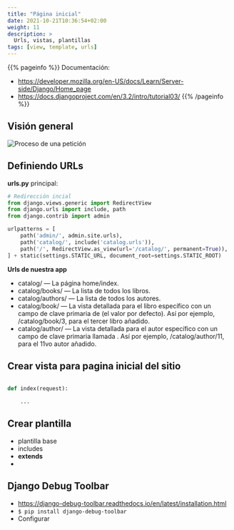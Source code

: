 ```yaml
---
title: "Página inicial"
date: 2021-10-21T10:36:54+02:00
weight: 11
description: >
  Urls, vistas, plantillas
tags: [view, template, urls]
---
```


{{% pageinfo %}}
Documentación: 
* https://developer.mozilla.org/en-US/docs/Learn/Server-side/Django/Home_page
* https://docs.djangoproject.com/en/3.2/intro/tutorial03/
{{% /pageinfo %}}


## Visión general

![Proceso de una petición](https://developer.mozilla.org/en-US/docs/Learn/Server-side/Django/Home_page/basic-django.png)

## Definiendo URLs

**urls.py** principal:

```python
# Redirección incial
from django.views.generic import RedirectView
from django.urls import include, path
from django.contrib import admin

urlpatterns = [
    path('admin/', admin.site.urls),
    path('catalog/', include('catalog.urls')),
    path('/', RedirectView.as_view(url='/catalog/', permanent=True)),
] + static(settings.STATIC_URL, document_root=settings.STATIC_ROOT)
```

**Urls de nuestra app**
* catalog/ — La página home/index.
* catalog/books/ — La lista de todos los libros.
* catalog/authors/ — La lista de todos los autores.
* catalog/book/<id> — La vista detallada para el libro específico con un campo de clave primaria de <id> (el valor por defecto). Así por ejemplo, /catalog/book/3, para el tercer libro añadido.
* catalog/author/<id> — La vista detallada para el autor específico con un campo de clave primaria llamada <id>. Así por ejemplo, /catalog/author/11, para el 11vo autor añadido.

## Crear vista para pagina inicial del sitio 

```python

def index(request):

    ...
```

## Crear plantilla

* plantilla base
* includes
* **extends**
* 

## Django Debug Toolbar

* https://django-debug-toolbar.readthedocs.io/en/latest/installation.html
* ```$ pip install django-debug-toolbar ```
* Configurar
